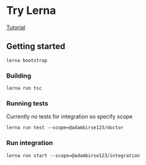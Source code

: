 # Try Lerna

[Tutorial](https://blog.logrocket.com/setting-up-monorepo-with-lerna-typescript/)

## Getting started

    lerna bootstrap

### Building

    lerna run tsc

### Running tests

Currently no tests for integration so specify scope

    lerna run test --scope=@adambirse123/doctor

### Run integration

    lerna run start --scope=@adambirse123/integration
